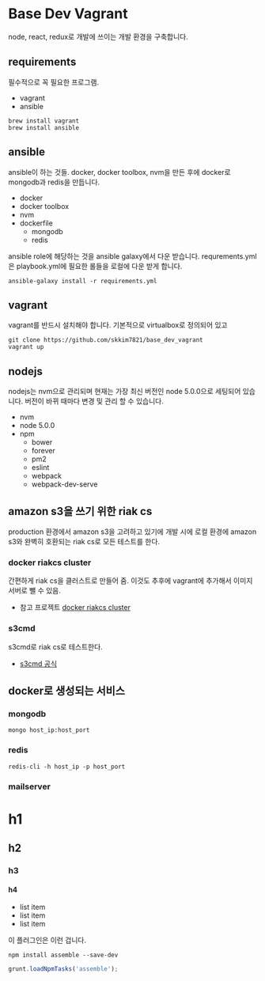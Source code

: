# Base Dev Vagrant
node, react, redux로 개발에 쓰이는 개발 환경을 구축합니다. 


## requirements
필수적으로 꼭 필요한 프로그램. 

* vagrant
* ansible

```shell
brew install vagrant
brew install ansible
```

## ansible 
ansible이 하는 것들. docker, docker toolbox, nvm을 만든 후에 docker로 mongodb과 redis을 만듭니다. 

* docker
* docker toolbox
* nvm
* dockerfile
	- mongodb
	- redis 

ansible role에 해당하는 것을 ansible galaxy에서 다운 받습니다. requrements.yml은 playbook.yml에 필요한 롤들을 로컬에 다운 받게 합니다. 
```shell
ansible-galaxy install -r requirements.yml
```

## vagrant 
vagrant를 반드시 설치해야 합니다. 기본적으로 virtualbox로 정의되어 있고 


```shell
git clone https://github.com/skkim7821/base_dev_vagrant
vagrant up
```


## nodejs
nodejs는 nvm으로 관리되며 현재는 가장 최신 버전인 node 5.0.0으로 세팅되어 있습니다. 버전이 바뀌 때마다 변경 및 관리 할 수 있습니다. 

* nvm
* node 5.0.0
* npm 
	- bower
	- forever
	- pm2
	- eslint
	- webpack
	- webpack-dev-serve


## amazon s3을 쓰기 위한 riak cs
production 환경에서 amazon s3을 고려하고 있기에 개발 시에 로컬 환경에 amazon s3와 완벽히 호환되는 riak cs로 모든 테스트를 한다. 

### docker riakcs cluster
간편하게 riak cs을 클러스트로 만들어 줌. 이것도 추후에 vagrant에 추가해서 이미지 서버로 뺄 수 있음. 

* 참고 프로젝트 [docker riakcs cluster](https://github.com/hectcastro/docker-riak-cs)

### s3cmd
s3cmd로 riak cs로 테스트한다. 

* [s3cmd 공식](http://s3tools.org/s3cmd) 

## docker로 생성되는 서비스
### mongodb
```shell
mongo host_ip:host_port
```

### redis

```shell
redis-cli -h host_ip -p host_port
```
### mailserver 

# h1 

## h2

### h3

#### h4

* list item
* list item
* list item

이 플러그인은 이런 겁니다.

```shell
npm install assemble --save-dev
```

```js
grunt.loadNpmTasks('assemble');
```

